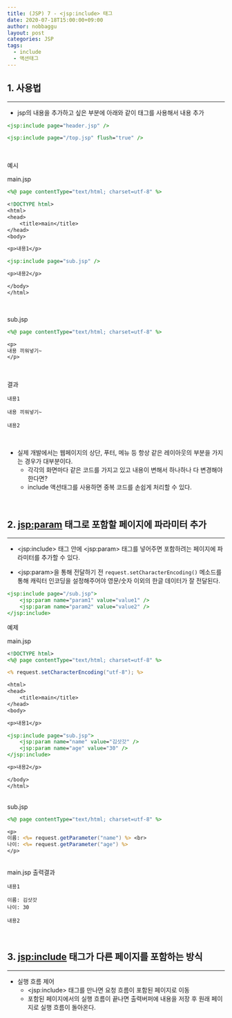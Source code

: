 ```yaml
---
title: (JSP) 7 - <jsp:include> 태그
date: 2020-07-18T15:00:00+09:00
author: nobbaggu
layout: post
categories: JSP
tags:
  - include
  - 액션태그
---
```


## 1. 사용법 ##
----

+ jsp의 내용을 추가하고 싶은 부분에 아래와 같이 태그를 사용해서 내용 추가

~~~ jsp
<jsp:include page="header.jsp" />
~~~

~~~ jsp
<jsp:include page="/top.jsp" flush="true" />
~~~

<br>

예시

main.jsp

~~~ jsp
<%@ page contentType="text/html; charset=utf-8" %>

<!DOCTYPE html>
<html>
<head>
	<title>main</title>
</head>
<body>

<p>내용1</p>

<jsp:include page="sub.jsp" />

<p>내용2</p>

</body>
</html>
~~~

<br>

sub.jsp

~~~ jsp
<%@ page contentType="text/html; charset=utf-8" %>

<p>
내용 끼워넣기~
</p>
~~~

<br>

결과

~~~ text
내용1

내용 끼워넣기~

내용2
~~~

<br>

+ 실제 개발에서는 웹페이지의 상단, 푸터, 메뉴 등 항상 같은 레이아웃의 부분을 가지는 경우가 대부분이다.
	+ 각각의 화면마다 같은 코드를 가지고 있고 내용이 변해서 하나하나 다 변경해야 한다면?
	+ include 액션태그를 사용하면 중복 코드를 손쉽게 처리할 수 있다.

<br>

## 2. <jsp:param> 태그로 포함할 페이지에 파라미터 추가 ##
----

+ \<jsp:include\> 태그 안에 \<jsp:param\> 태그를 넣어주면 포함하려는 페이지에 파라미터를 추가할 수 있다.

+ \<jsp:param\>을 통해 전달하기 전 `request.setCharacterEncoding()` 메소드를 통해 캐릭터 인코딩을 설정해주어야 영문/숫자 이외의 한글 데이터가 잘 전달된다.

~~~ jsp
<jsp:include page="/sub.jsp">
	<jsp:param name="param1" value="value1" />
	<jsp:param name="param2" value="value2" />
</jsp:include>
~~~

예제

main.jsp

~~~ jsp
<!DOCTYPE html>
<%@ page contentType="text/html; charset=utf-8" %>

<% request.setCharacterEncoding("utf-8"); %>

<html>
<head>
	<title>main</title>
</head>
<body>

<p>내용1</p>

<jsp:include page="sub.jsp">
	<jsp:param name="name" value="김삿갓" />
	<jsp:param name="age" value="30" />
</jsp:include>

<p>내용2</p>

</body>
</html>
~~~

<br>
sub.jsp

~~~ jsp
<%@ page contentType="text/html; charset=utf-8" %>

<p>
이름: <%= request.getParameter("name") %> <br>
나이: <%= request.getParameter("age") %>
</p>
~~~

<br>
main.jsp 출력결과

~~~ text
내용1

이름: 김삿갓
나이: 30

내용2
~~~

<br>

## 3. <jsp:include> 태그가 다른 페이지를 포함하는 방식 ##
----

+ 실행 흐름 제어
	+ \<jsp:include\> 태그를 만나면 요청 흐름이 포함된 페이지로 이동
	+ 포함된 페이지에서의 실행 흐름이 끝나면 출력버퍼에 내용을 저장 후 원래 페이지로 실행 흐름이 돌아온다.
	